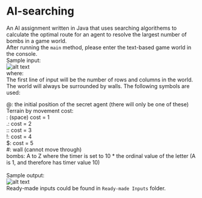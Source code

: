 # AI-searching
An AI assignment written in Java that uses searching algorithems to calculate the optimal route for an agent to resolve the largest number of bombs in a game world.
<br>
After running the `main` method, please enter the text-based game world in the console.
<br>
Sample input:
<br>
![alt text](https://github.com/powerseed/Mission-Possible/blob/master/sample%20input.png "Sample input")
<br>
where:
<br>
The first line of input will be the number of rows and columns in the world. The world will always be surrounded by walls. The following symbols are used:

@: the initial position of the secret agent (there will only be one of these)
<br>
Terrain by movement cost:
<br>
: (space) cost = 1
<br>
.: cost = 2
<br>
:: cost = 3
<br>
!: cost = 4
<br>
$: cost = 5
<br>
#: wall (cannot move through)
<br>
bombs: A to Z where the timer is set to 10 * the ordinal value of the letter (A is 1, and therefore has timer value 10)
<br>
<br>
Sample output:
<br>
![alt text](https://github.com/powerseed/Mission-Possible/blob/master/sample%20output.png "Sample output")
<br>
Ready-made inputs could be found in `Ready-made Inputs` folder. 
